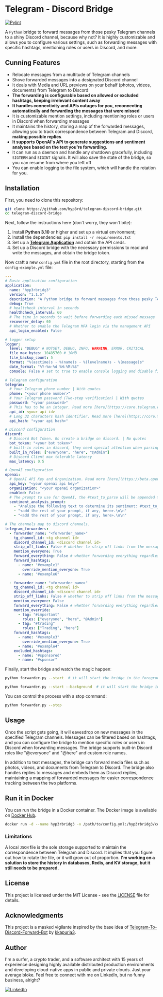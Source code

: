 # Telegram - Discord Bridge

[![Pylint](https://github.com/hyp3rd/telegram-discord-bridge/actions/workflows/pylint.yml/badge.svg)][pylint_badge]

A `Python` bridge to forward messages from those pesky Telegram channels to a shiny Discord channel, because why not? It is highly customizable and allows you to configure various settings, such as forwarding messages with specific hashtags, mentioning roles or users in Discord, and more.

## Cunning Features

- Relocate messages from a multitude of Telegram channels
- Shove forwarded messages into a designated Discord channel
- It deals with Media and URL previews on your behalf (photos, videos, documents) from Telegram to Discord
- **The forwarding is configurable based on allowed or excluded hashtags, keeping irrelevant content away**
- **It handles connectivity and APIs outages for you, reconnecting automatically and forwarding the messages that were missed**
- It is customizable mention settings, including mentioning roles or users in Discord when forwarding messages
- It maintains the history, storing a map of the forwarded messages, allowing you to track correspondence between Telegram and Discord, **making possible replies**.
- **It supports OpenAI's API to generate suggestions and sentiment analyses based on the text you're forwarding.**
- It can run as a daemon and handle any shutdown gracefully, including `SIGTERM` and `SIGINT` signals. It will also save the state of the bridge, so you can resume from where you left off
- You can enable logging to the file system, which will handle the rotation for you.

## Installation

First, you need to clone this repository:

```bash
git clone https://github.com/hyp3rd/telegram-discord-bridge.git
cd telegram-discord-bridge
```

Next, follow the instructions here (don't worry, they won't bite):

1. Install **Python 3.10** or higher and set up a virtual environment;
2. Install the dependencies: `pip install -r requirements.txt`
3. Set up a [**Telegram Application**](https://core.telegram.org/api/obtaining_api_id) and obtain the API creds.
4. Set up a Discord bridge with the necessary permissions to read and write the messages, and obtain the bridge token.

Now craft a new `config.yml` file in the root directory, starting from the `config-example.yml` file:

```yaml
---
# Basic application configuration
application:
  name: "hyp3rbridg3"
  version: "1.1.5"
  description: "A Python bridge to forward messages from those pesky Telegram channels to a shiny Discord channel, because why not?"
  debug: True
  # healtcheck interval in seconds
  healthcheck_interval: 60
  # The time in seconds to wait before forwarding each missed message
  recoverer_delay: 60
  # Whether to enable the Telegram MFA login via the management API
  api_login_enabled: False

# logger setup
logger:
  level: "DEBUG" # NOTSET, DEBUG, INFO, WARNING, ERROR, CRITICAL
  file_max_bytes: 10485760 # 10MB
  file_backup_count: 5
  format: "%(asctime)s - %(name)s - %(levelname)s - %(message)s"
  date_format: "%Y-%m-%d %H:%M:%S"
  console: False # set to true to enable console logging and disable file based logging

# Telegram configuration
telegram:
  # Your Telegram phone number | With quotes
  phone: "<your phone number>"
  # Your Telegram password (Two-step verification) | With quotes
  password: "<your password>"
  # This has to be an integer. Read more [here](https://core.telegram.org/api/obtaining_api_id) | No quotes
  api_id: <your api id>
  # Long 32 characters hash identifier. Read more [here](https://core.telegram.org/api/obtaining_api_id) | With quotes
  api_hash: "<your api hash>"

# Discord configuration
discord:
  # Discord Bot Token. Go create a bridge on discord. | No quotes
  bot_token: "<your bot token>"
  # built-in roles in discord, they need special attention when parsing thee name to mention
  built_in_roles: ["everyone", "here", "@Admin"]
  # Discord Client max tolerable latency
  max_latency: 0.5

# OpenAI configuration
openai:
  # OpenAI API Key and Organization. Read more [here](https://beta.openai.com/docs/api-reference)
  api_key: "<your openai api key>"
  organization: "<your openai organization>"
  enabled: False
  # The prompt to use for OpenAI, the #text_to_parse will be appended to this prompt
  sentiment_analysis_prompt:
    - "Analyze the following text to determine its sentiment: #text_to_parse.\n\n"
    - "<add the rest of your prompt, if any, here>.\n\n"
    - "<add the rest of your prompt, if any, here>.\n\n"

# The channels map to discord channels.
telegram_forwarders:
  - forwarder_name: "<forwarder_name>"
    tg_channel_id: <tg channel id>
    discord_channel_id: <discord channel id>
    strip_off_links: False # whether to strip off links from the message
    mention_everyone: True
    forward_everything: False # whether forwarding everything regardless the hashtag
    forward_hashtags:
      - name: "#example1"
        override_mention_everyone: True
      - name: "#example6"

  - forwarder_name: "<forwarder_name>"
    tg_channel_id: <tg channel id>
    discord_channel_id: <discord channel id>
    strip_off_links: False # whether to strip off links from the message
    mention_everyone: False
    forward_everything: False # whether forwarding everything regardless the hashtag
    mention_override:
      - tag: "#important"
        roles: ["everyone", "here", "@Admin"]
      - tag: "#trading"
        roles: ["Trading", "here"]
    forward_hashtags:
      - name: "#example3"
        override_mention_everyone: True
      - name: "#example4"
    excluded_hashtags:
      - name: "#sponsored"
      - name: "#sponsor"
```

Finally, start the bridge and watch the magic happen:

```bash
python forwarder.py --start  # it will start the bridge in the foreground
```

```bash
python forwarder.py --start --background  # it will start the bridge in background, requires the `Logger` console set to False
```

You can control the process with a stop command:

```bash
python forwarder.py --stop
```

## Usage

Once the script gets going, it will eavesdrop on new messages in the specified Telegram channels. Messages can be filtered based on hashtags, and you can configure the bridge to mention specific roles or users in Discord when forwarding messages. The bridge supports built-in Discord roles like "@everyone" and "@here" and custom role names.

In addition to text messages, the bridge can forward media files such as photos, videos, and documents from Telegram to Discord. The bridge also handles replies to messages and embeds them as Discord replies, maintaining a mapping of forwarded messages for easier correspondence tracking between the two platforms.

## Run it in Docker

You can run the bridge in a Docker container. The Docker image is available on [Docker Hub](https://hub.docker.com/r/hyp3rbridg3/hyp3rbridg3).

```bash
docker run -d --name hyp3rbridg3 -v /path/to/config.yml:/hyp3rbridg3/config.yml hyp3rbridg3/hyp3rbridg3:latest
```

### Limitations

A local `JSON` file is the sole storage supported to maintain the correspondence between Telegram and Discord. It implies that you figure out how to rotate the file, or it will grow out of proportion. **I'm working on a solution to store the history in databases, Redis, and KV storage, but it still needs to be prepared.**

## License

This project is licensed under the MIT License - see the [LICENSE](LICENSE) file for details.

## Acknowledgments

This project is a masked vigilante inspired by the base idea of [Telegram-To-Discord-Forward-Bot](https://github.com/kkapuria3/Telegram-To-Discord-Forward-Bot) by [kkapuria3](https://github.com/kkapuria3/).

## Author

I'm a surfer, a crypto trader, and a software architect with 15 years of experience designing highly available distributed production environments and developing cloud-native apps in public and private clouds. Just your average bloke. Feel free to connect with me on LinkedIn, but no funny business, alright?
  
[![LinkedIn](https://img.shields.io/badge/LinkedIn-0077B5?style=for-the-badge&logo=linkedin&logoColor=white)](https://www.linkedin.com/in/francesco-cosentino/)

[pylint_badge]: https://github.com/hyp3rd/telegram-discord-bridge/actions/workflows/pylint.yml
